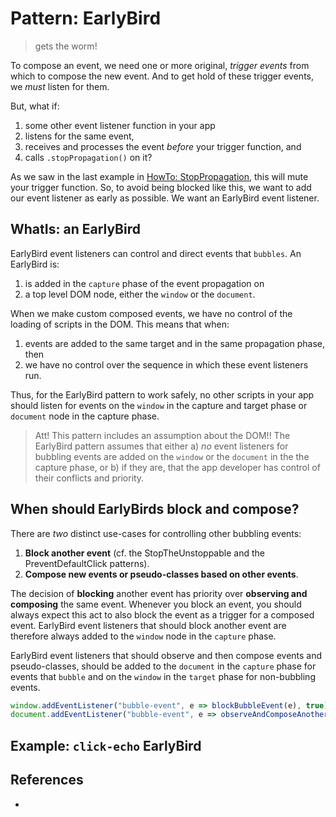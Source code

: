 # Pattern: EarlyBird

> gets the worm!

To compose an event, we need one or more original, *trigger events* from which to compose the new event. And to get hold of these trigger events, we *must* listen for them.

But, what if:
1. some other event listener function in your app
2. listens for the same event, 
3. receives and processes the event *before* your trigger function, and
4. calls `.stopPropagation()` on it?

As we saw in the last example in [HowTo: StopPropagation](4_HowTo_StopPropagation), this will mute your trigger function. So, to avoid being blocked like this, we want to add our event listener as early as possible. We want an EarlyBird event listener.

## WhatIs: an EarlyBird

EarlyBird event listeners can control and direct events that `bubbles`. An EarlyBird is:

1. is added in the `capture` phase of the event propagation on
2. a top level DOM node, either the `window` or the `document`.

When we make custom composed events, we have no control of the loading of scripts in the DOM. This means that when:
1. events are added to the same target and in the same propagation phase, then
2. we have no control over the sequence in which these event listeners run. 

Thus, for the EarlyBird pattern to work safely, no other scripts in your app should listen for events on the `window` in the capture and target phase or `document` node in the capture phase.

> Att! This pattern includes an assumption about the DOM!! The EarlyBird pattern assumes that either a) *no* event listeners for bubbling events are added on the `window` or the `document` in the the capture phase, or b) if they are, that the app developer has control of their conflicts and priority.

## When should EarlyBirds block and compose?

There are *two* distinct use-cases for controlling other bubbling events:

1. **Block another event** (cf. the StopTheUnstoppable and the PreventDefaultClick patterns). 
2. **Compose new events or pseudo-classes based on other events**.

The decision of **blocking** another event has priority over **observing and composing** the same event. Whenever you block an event, you should always expect this act to also block the event as a trigger for a composed event. EarlyBird event listeners that should block another event are therefore always added to the `window` node in the `capture` phase.

EarlyBird event listeners that should observe and then compose events and pseudo-classes, should be added to the `document` in the `capture` phase for events that `bubble` and on the `window` in the `target` phase for non-bubbling events. 

```javascript
window.addEventListener("bubble-event", e => blockBubbleEvent(e), true);
document.addEventListener("bubble-event", e => observeAndComposeAnotherEvent(e), true);
```

## Example: `click-echo` EarlyBird

<code-demo src="demo/EarlyBirdClickEcho.html"></code-demo>

## References

 * 